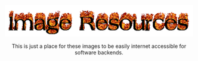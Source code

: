 <div align="center">
  <br />
  <p>
    <img src="https://raw.githubusercontent.com/foupp/image-resources/main/resources/README/logo.gif" width="546" alt="Image Resources Logo" />
  </p>
  This is just a place for these images to be easily internet accessible for software backends.
  <br />
</div>